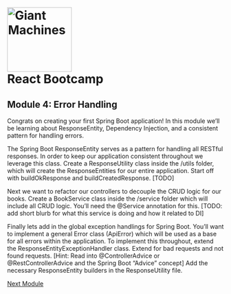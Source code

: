 # <img src="https://github.com/giantmachines/spring-boot-bootcamp/blob/main/giant-machines.png" alt="Giant Machines" width="150" /><br/>React Bootcamp

## Module 4: Error Handling

Congrats on creating your first Spring Boot application! In this module we’ll be learning about ResponseEntity, Dependency Injection, and a consistent pattern for handling errors.

The Spring Boot ResponseEntity serves as a pattern for handling all RESTful responses. In order to keep our application consistent throughout we leverage this class. Create a ResponseUtility class inside the /utils folder, which will create the ResponseEntities for our entire application. Start off with buildOkResponse and buildCreatedResponse. [TODO]

Next we want to refactor our controllers to decouple the CRUD logic for our books. Create a  BookService class inside the /service folder which will include all CRUD logic. You’ll need the @Service annotation for this. [TODO: add short blurb for what this service is doing and how it related to DI]

Finally lets add in the global exception handlings for Spring Boot. You’ll want to implement a general Error class (ApiError) which will be used as a base for all errors within the application. To implement this throughout, extend the ResponseEntityExceptionHandler class. Extend for bad requests and not found requests. [Hint: Read into @ControllerAdvice or @RestControllerAdvice and the Spring Boot “Advice” concept]  Add the necessary ResponseEntity builders in the ResponseUtility file.

[Next Module](module-04-2.md)
